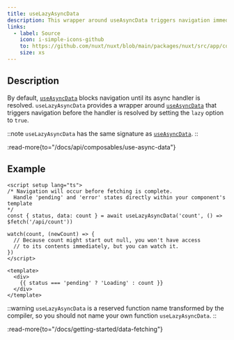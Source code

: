 ```yaml
---
title: useLazyAsyncData
description: This wrapper around useAsyncData triggers navigation immediately.
links:
  - label: Source
    icon: i-simple-icons-github
    to: https://github.com/nuxt/nuxt/blob/main/packages/nuxt/src/app/composables/asyncData.ts
    size: xs
---
```


## Description

By default, [`useAsyncData`](/docs/api/composables/use-async-data) blocks navigation until its async handler is resolved. `useLazyAsyncData` provides a wrapper around [`useAsyncData`](/docs/api/composables/use-async-data) that triggers navigation before the handler is resolved by setting the `lazy` option to `true`.

::note
`useLazyAsyncData` has the same signature as [`useAsyncData`](/docs/api/composables/use-async-data).
::

:read-more{to="/docs/api/composables/use-async-data"}

## Example

```vue [app/pages/index.vue]
<script setup lang="ts">
/* Navigation will occur before fetching is complete.
  Handle 'pending' and 'error' states directly within your component's template
*/
const { status, data: count } = await useLazyAsyncData('count', () => $fetch('/api/count'))

watch(count, (newCount) => {
  // Because count might start out null, you won't have access
  // to its contents immediately, but you can watch it.
})
</script>

<template>
  <div>
    {{ status === 'pending' ? 'Loading' : count }}
  </div>
</template>
```

::warning
`useLazyAsyncData` is a reserved function name transformed by the compiler, so you should not name your own function `useLazyAsyncData`.
::

:read-more{to="/docs/getting-started/data-fetching"}

